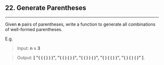## 22. Generate Parentheses

---

Given **n** pairs of parentheses, write a function to generate all combinations of well-formed parentheses.

E.g.

> Input: **n = 3**

> Output: 
**[
  "( ( ( ) ) )",
  "( ( ) ( ) )",
  "( ( ) ) ( )",
  "( ) ( ( ) )",
  "( ) ( ) ( )"
]**.

